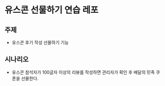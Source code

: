 # 유스콘 선물하기 연습 레포

## 주제
- 유스콘 후기 작성 선물하기 기능

## 시나리오
- 유스콘 참석자가 100글자 이상의 리뷰를 작성하면 관리자가 확인 후 배달의 민족 쿠폰을 선물한다.